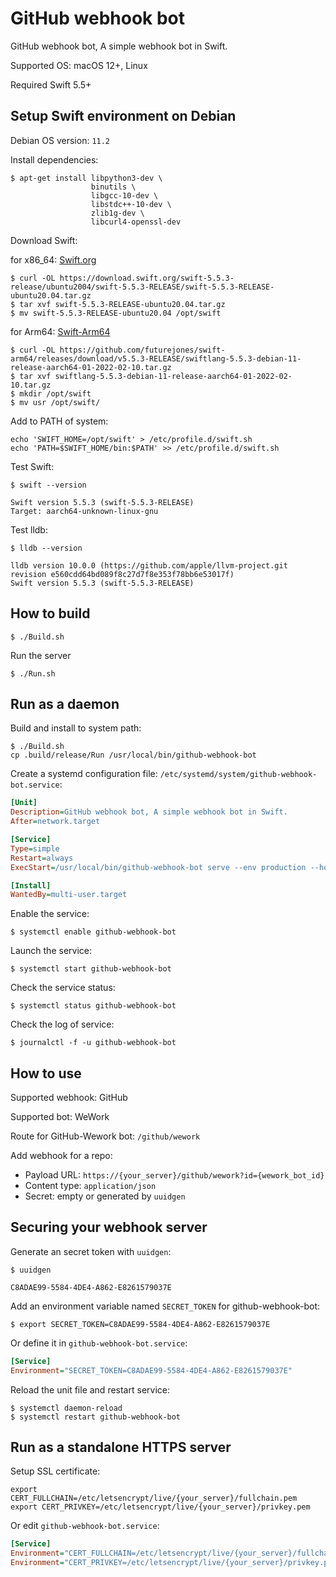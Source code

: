 # GitHub webhook bot

GitHub webhook bot, A simple webhook bot in Swift.

Supported OS: macOS 12+, Linux

Required Swift 5.5+

## Setup Swift environment on Debian

Debian OS version: `11.2`

Install dependencies:

```
$ apt-get install libpython3-dev \
                  binutils \
                  libgcc-10-dev \
                  libstdc++-10-dev \
                  zlib1g-dev \
                  libcurl4-openssl-dev
```

Download Swift:

for x86_64: [Swift.org](https://www.swift.org/download/)

```
$ curl -OL https://download.swift.org/swift-5.5.3-release/ubuntu2004/swift-5.5.3-RELEASE/swift-5.5.3-RELEASE-ubuntu20.04.tar.gz
$ tar xvf swift-5.5.3-RELEASE-ubuntu20.04.tar.gz
$ mv swift-5.5.3-RELEASE-ubuntu20.04 /opt/swift
```

for Arm64: [Swift-Arm64](https://github.com/futurejones/swift-arm64/releases)

```
$ curl -OL https://github.com/futurejones/swift-arm64/releases/download/v5.5.3-RELEASE/swiftlang-5.5.3-debian-11-release-aarch64-01-2022-02-10.tar.gz
$ tar xvf swiftlang-5.5.3-debian-11-release-aarch64-01-2022-02-10.tar.gz
$ mkdir /opt/swift
$ mv usr /opt/swift/
```

Add to PATH of system:

```
echo 'SWIFT_HOME=/opt/swift' > /etc/profile.d/swift.sh
echo 'PATH=$SWIFT_HOME/bin:$PATH' >> /etc/profile.d/swift.sh
```

Test Swift:

```
$ swift --version

Swift version 5.5.3 (swift-5.5.3-RELEASE)
Target: aarch64-unknown-linux-gnu
```

Test lldb:

```
$ lldb --version

lldb version 10.0.0 (https://github.com/apple/llvm-project.git revision e560cdd64bd089f8c27d7f8e353f78bb6e53017f)
Swift version 5.5.3 (swift-5.5.3-RELEASE)
```

## How to build

```
$ ./Build.sh
```

Run the server

```
$ ./Run.sh
```

## Run as a daemon

Build and install to system path:

```
$ ./Build.sh
cp .build/release/Run /usr/local/bin/github-webhook-bot
```

Create a systemd configuration file: `/etc/systemd/system/github-webhook-bot.service`:

```ini
[Unit]
Description=GitHub webhook bot, A simple webhook bot in Swift.
After=network.target

[Service]
Type=simple
Restart=always
ExecStart=/usr/local/bin/github-webhook-bot serve --env production --hostname 0.0.0.0 --port 8080

[Install]
WantedBy=multi-user.target
```

Enable the service:

```
$ systemctl enable github-webhook-bot
```

Launch the service:

```
$ systemctl start github-webhook-bot
```

Check the service status:

```
$ systemctl status github-webhook-bot
```

Check the log of service:

```
$ journalctl -f -u github-webhook-bot
```

## How to use

Supported webhook: GitHub

Supported bot: WeWork

Route for GitHub-Wework bot: `/github/wework`

Add webhook for a repo: 
- Payload URL: `https://{your_server}/github/wework?id={wework_bot_id}`
- Content type: `application/json`
- Secret: empty or generated by `uuidgen`

## Securing your webhook server

Generate an secret token with `uuidgen`:

```
$ uuidgen

C8ADAE99-5584-4DE4-A862-E8261579037E
```

Add an environment variable named `SECRET_TOKEN` for github-webhook-bot:

```
$ export SECRET_TOKEN=C8ADAE99-5584-4DE4-A862-E8261579037E
```

Or define it in `github-webhook-bot.service`:

```ini
[Service]
Environment="SECRET_TOKEN=C8ADAE99-5584-4DE4-A862-E8261579037E"
```

Reload the unit file and restart service:

```
$ systemctl daemon-reload
$ systemctl restart github-webhook-bot
```

## Run as a standalone HTTPS server

Setup SSL certificate:

```
export CERT_FULLCHAIN=/etc/letsencrypt/live/{your_server}/fullchain.pem
export CERT_PRIVKEY=/etc/letsencrypt/live/{your_server}/privkey.pem
```

Or edit `github-webhook-bot.service`:

```ini
[Service]
Environment="CERT_FULLCHAIN=/etc/letsencrypt/live/{your_server}/fullchain.pem"
Environment="CERT_PRIVKEY=/etc/letsencrypt/live/{your_server}/privkey.pem"
```
